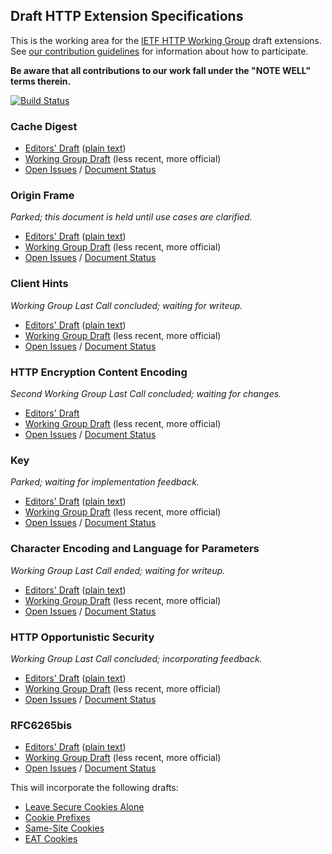 ## Draft HTTP Extension Specifications

This is the working area for the [IETF HTTP Working Group](https://httpwg.github.io/) draft extensions. See [our contribution 
guidelines](CONTRIBUTING.md) for information about how to participate.

**Be aware that all contributions to our work fall under the "NOTE WELL" terms therein.**

[![Build Status](https://travis-ci.org/httpwg/http-extensions.svg?branch=master)](https://travis-ci.org/httpwg/http-extensions)

### Cache Digest

* [Editors' Draft](https://httpwg.github.io/http-extensions/cache-digest.html) ([plain text](https://httpwg.github.io/http-extensions/cache-digest.txt))
* [Working Group Draft](https://tools.ietf.org/html/draft-ietf-httpbis-cache-digest) (less recent, more official)
* [Open Issues](https://github.com/httpwg/http-extensions/issues?q=is%3Aopen+is%3Aissue+label%3Acache-digest) / [Document Status](https://datatracker.ietf.org/doc/draft-ietf-httpbis-cache-digest/)


### Origin Frame

_Parked; this document is held until use cases are clarified._

* [Editors' Draft](https://httpwg.github.io/http-extensions/origin-frame.html) ([plain text](https://httpwg.github.io/http-extensions/origin-frame.txt))
* [Working Group Draft](https://tools.ietf.org/html/draft-ietf-httpbis-origin-frame) (less recent, more official)
* [Open Issues](https://github.com/httpwg/http-extensions/issues?q=is%3Aopen+is%3Aissue+label%3Aorigin-frame) / [Document Status](https://datatracker.ietf.org/doc/draft-ietf-httpbis-origin-frame/)


### Client Hints

_Working Group Last Call concluded; waiting for writeup._

* [Editors' Draft](https://httpwg.github.io/http-extensions/client-hints.html) ([plain text](https://httpwg.github.io/http-extensions/client-hints.txt))
* [Working Group Draft](https://tools.ietf.org/html/draft-ietf-httpbis-client-hints) (less recent, more official)
* [Open Issues](https://github.com/httpwg/http-extensions/issues?q=is%3Aopen+is%3Aissue+label%3Aclient-hints) / [Document Status](https://datatracker.ietf.org/doc/draft-ietf-httpbis-client-hints/)


### HTTP Encryption Content Encoding

_Second Working Group Last Call concluded; waiting for changes._

* [Editors' Draft](https://httpwg.github.io/http-extensions/draft-ietf-httpbis-encryption-encoding.html)
* [Working Group Draft](https://tools.ietf.org/html/draft-ietf-httpbis-encryption-encoding) (less recent, more official)
* [Open Issues](https://github.com/httpwg/http-extensions/issues?q=is%3Aopen+is%3Aissue+label%3Aencryption) / [Document Status](https://datatracker.ietf.org/doc/draft-ietf-httpbis-encryption-encoding/)


### Key

_Parked; waiting for implementation feedback._

* [Editors' Draft](https://httpwg.github.io/http-extensions/key.html) ([plain text](https://httpwg.github.io/http-extensions/key.txt))
* [Working Group Draft](https://tools.ietf.org/html/draft-ietf-httpbis-key) (less recent, more official)
* [Open Issues](https://github.com/httpwg/http-extensions/issues?q=is%3Aopen+is%3Aissue+label%3Akey) / [Document Status](https://datatracker.ietf.org/doc/draft-ietf-httpbis-key/)


### Character Encoding and Language for Parameters

_Working Group Last Call ended; waiting for writeup._

* [Editors' Draft](https://httpwg.github.io/http-extensions/rfc5987bis.html) ([plain text](https://httpwg.github.io/http-extensions/rfc5987bis.txt))
* [Working Group Draft](https://tools.ietf.org/html/draft-ietf-httpbis-rfc5987bis) (less recent, more official)
* [Open Issues](https://github.com/httpwg/http-extensions/issues?q=is%3Aopen+is%3Aissue+label%3A5987bis) / [Document Status](https://datatracker.ietf.org/doc/draft-ietf-httpbis-rfc5987bis/)


### HTTP Opportunistic Security

_Working Group Last Call concluded; incorporating feedback._

* [Editors' Draft](https://httpwg.github.io/http-extensions/opsec.html) ([plain text](https://httpwg.github.io/http-extensions/opsec.txt))
* [Working Group Draft](https://tools.ietf.org/html/draft-ietf-httpbis-http2-encryption) (less recent, more official)
* [Open Issues](https://github.com/httpwg/http-extensions/issues?q=is%3Aopen+is%3Aissue+label%3Aopp-sec) / [Document Status](https://datatracker.ietf.org/doc/draft-ietf-httpbis-http2-encryption/)



### RFC6265bis

* [Editors' Draft](https://httpwg.github.io/http-extensions/rfc6265bis.html) ([plain text](https://httpwg.github.io/http-extensions/rfc6265bis.txt))
* [Working Group Draft](https://tools.ietf.org/html/draft-ietf-httpbis-rfc6265bis) (less recent, more official)
* [Open Issues](https://github.com/httpwg/http-extensions/issues?q=is%3Aopen+is%3Aissue+label%3A6265bis) / [Document Status](https://datatracker.ietf.org/doc/draft-ietf-httpbis-rfc6265bis/)

This will incorporate the following drafts:
* [Leave Secure Cookies Alone](https://httpwg.github.io/http-extensions/draft-ietf-httpbis-cookie-alone.html)
* [Cookie Prefixes](https://httpwg.github.io/http-extensions/draft-ietf-httpbis-cookie-prefixes.html)
* [Same-Site Cookies](https://httpwg.github.io/http-extensions/draft-ietf-httpbis-cookie-same-site.html)
* [EAT Cookies](https://tools.ietf.org/html/draft-thomson-http-omnomnom)
